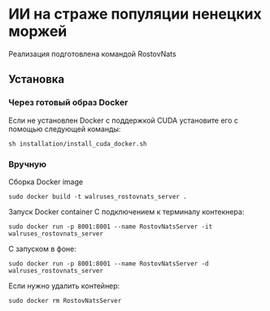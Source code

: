 # ИИ на страже популяции ненецких моржей
Реализация подготовлена командой RostovNats 

## Установка

### Через готовый образ Docker
Если не установлен Docker с поддержкой CUDA установите его с помощью следующей команды:
```shell
sh installation/install_cuda_docker.sh
```

### Вручную

Сборка Docker image
```shell
sudo docker build -t walruses_rostovnats_server .
```

Запуск Docker container
С подключением к терминалу контекнера:
```shell
sudo docker run -p 8001:8001 --name RostovNatsServer -it walruses_rostovnats_server
```

С запуском в фоне:
```shell
sudo docker run -p 8001:8001 --name RostovNatsServer -d walruses_rostovnats_server
```

Если нужно удалить контейнер:
```shell
sudo docker rm RostovNatsServer
```